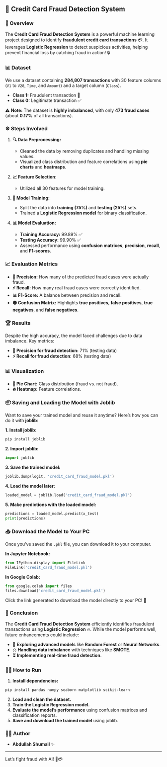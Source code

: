 ## 🚀 Credit Card Fraud Detection System

### 🌟 Overview
The **Credit Card Fraud Detection System** is a powerful machine learning project designed to identify **fraudulent credit card transactions** 💳. It leverages **Logistic Regression** to detect suspicious activities, helping prevent financial loss by catching fraud in action! 🔒

### 📊 Dataset
We use a dataset containing **284,807 transactions** with 30 feature columns (`V1` to `V28`, `Time`, and `Amount`) and a target column (`Class`).
- **Class 1:** Fraudulent transaction 🔴
- **Class 0:** Legitimate transaction ✅

⚠️ **Note:** The dataset is **highly imbalanced**, with only **473 fraud cases** (about **0.17%** of all transactions).

### ⚙️ Steps Involved
1. **🔍 Data Preprocessing:**
   - Cleaned the data by removing duplicates and handling missing values.
   - Visualized class distribution and feature correlations using **pie charts** and **heatmaps**.

2. **📈 Feature Selection:**
   - Utilized all 30 features for model training.

3. **🤖 Model Training:**
   - Split the data into **training (75%)** and **testing (25%)** sets.
   - Trained a **Logistic Regression model** for binary classification.

4. **📊 Model Evaluation:**
   - **Training Accuracy:** 99.89% ✅
   - **Testing Accuracy:** 99.90% ✅
   - Assessed performance using **confusion matrices**, **precision**, **recall**, and **F1-scores**.

### 📈 Evaluation Metrics
- **🎯 Precision:** How many of the predicted fraud cases were actually fraud.
- **⚡ Recall:** How many real fraud cases were correctly identified.
- **📊 F1-Score:** A balance between precision and recall.
- **🟢 Confusion Matrix:** Highlights **true positives**, **false positives**, **true negatives**, and **false negatives**.

### 🏆 Results
Despite the high accuracy, the model faced challenges due to data imbalance. Key metrics:
- **🔴 Precision for fraud detection:** 71% (testing data)
- **⚡ Recall for fraud detection:** 68% (testing data)

### 📊 Visualization
- **🥧 Pie Chart:** Class distribution (fraud vs. not fraud).
- **🔥 Heatmap:** Feature correlations.

### 📦 Saving and Loading the Model with Joblib
Want to save your trained model and reuse it anytime? Here’s how you can do it with **joblib**:

**1. Install joblib:**
```bash
pip install joblib
```

**2. Import joblib:**
```python
import joblib
```

**3. Save the trained model:**
```python
joblib.dump(logit, 'credit_card_fraud_model.pkl')
```

**4. Load the model later:**
```python
loaded_model = joblib.load('credit_card_fraud_model.pkl')
```

**5. Make predictions with the loaded model:**
```python
predictions = loaded_model.predict(x_test)
print(predictions)
```

### 📥 Download the Model to Your PC
Once you’ve saved the `.pkl` file, you can download it to your computer.

**In Jupyter Notebook:**
```python
from IPython.display import FileLink
FileLink('credit_card_fraud_model.pkl')
```

**In Google Colab:**
```python
from google.colab import files
files.download('credit_card_fraud_model.pkl')
```

Click the link generated to download the model directly to your PC! 💾

### 🌟 Conclusion
The **Credit Card Fraud Detection System** efficiently identifies fraudulent transactions using **Logistic Regression** 🔥. While the model performs well, future enhancements could include:
- 🌲 **Exploring advanced models** like **Random Forest** or **Neural Networks**.
- ⚖️ **Handling data imbalance** with techniques like **SMOTE**.
- ⏳ **Implementing real-time fraud detection**.

### 🏃‍♀️ How to Run
1. **Install dependencies:**
```bash
pip install pandas numpy seaborn matplotlib scikit-learn
```
2. **Load and clean the dataset.**
3. **Train the Logistic Regression model.**
4. **Evaluate the model’s performance** using confusion matrices and classification reports.
5. **Save and download the trained model** using joblib.

### 👨‍💻 Author
- **Abdullah Shumail** ✨

---

Let’s fight fraud with AI! 🚀💳

